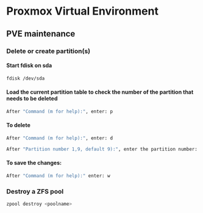 # Proxmox Virtual Environment

## PVE maintenance

### Delete or create partition(s)
#### Start fdisk on sda
```bash
fdisk /dev/sda
``` 

#### Load the current partition table to check the number of the partition that needs to be deleted
```bash
After "Command (m for help):", enter: p
``` 

#### To delete
```bash
After "Command (m for help):", enter: d
``` 
```bash
After "Partition number 1,9, default 9):", enter the partition number: 9
``` 
#### To save the changes:
```bash
After "Command (m for help):" enter: w
``` 

### Destroy a ZFS pool
```bash
zpool destroy <poolname>
``` 
